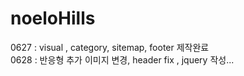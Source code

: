 # noeloHills

0627 : visual , category, sitemap, footer 제작완료
<br>
0628 : 반응형 추가 이미지 변경, header fix , jquery 작성...
